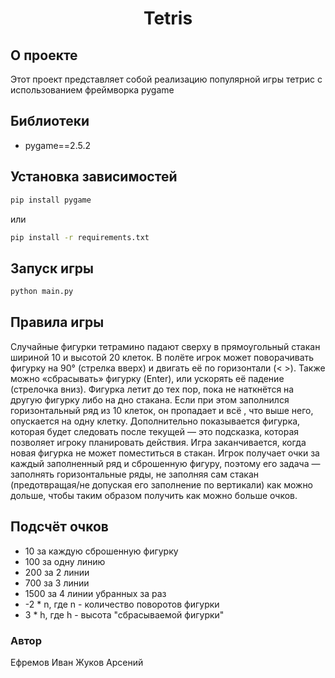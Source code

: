 <h1 align="center">Tetris</h1>

## О проекте
Этот проект представляет собой реализацию популярной игры тетрис с использованием фреймворка pygame

## Библиотеки
 - pygame==2.5.2

## Установка зависимостей
```bash
pip install pygame
```
или
```bash
pip install -r requirements.txt
```

## Запуск игры
```bash
python main.py
```

## Правила игры

Случайные фигурки тетрамино
падают сверху в прямоугольный стакан шириной 10 и высотой 20 клеток.
В полёте игрок может поворачивать фигурку на 90° (стрелка вверх) и двигать её по горизонтали (< >).
Также можно «сбрасывать» фигурку (Enter), или ускорять её падение (стрелочка вниз). Фигурка летит до тех пор,
пока не наткнётся на другую фигурку либо
на дно стакана. Если при этом заполнился горизонтальный ряд из 10 клеток, он пропадает и всё
, что выше него, опускается на одну клетку. Дополнительно показывается фигурка, которая будет следовать после
текущей — это подсказка, которая позволяет игроку планировать действия.
Игра заканчивается, когда новая фигурка не может поместиться в стакан. Игрок получает очки за каждый заполненный
ряд и сброшенную фигуру, поэтому его задача — заполнять горизонтальные ряды, не заполняя сам стакан (предотвращая/не допуская его
заполнение по вертикали) как можно дольше, чтобы таким образом получить как можно больше очков.

## Подсчёт очков
 - 10 за каждую сброшенную фигурку 
 - 100 за одну линию
 - 200 за 2 линии
 - 700 за 3 линии
 - 1500 за 4 линии убранных за раз
 - -2 * n, где n - количество поворотов фигурки
 - 3 * h, где h - высота "сбрасываемой фигурки"

### Автор
Ефремов Иван
Жуков Арсений
